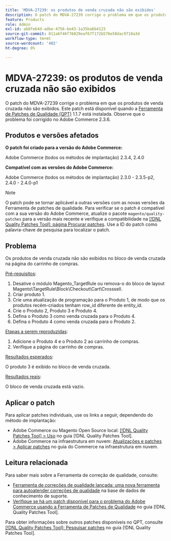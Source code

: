 ```yaml
---
title: 'MDVA-27239: os produtos de venda cruzada não são exibidos'
description: O patch do MDVA-27239 corrige o problema em que os produtos de venda cruzada não são exibidos. Este patch está disponível quando a [Ferramenta de correções de qualidade (QPT)](https://experienceleague.adobe.com/pt-br/docs/commerce-operations/tools/quality-patches-tool/quality-patches-tool-to-self-serve-quality-patches) 1.1.7 está instalada. Observe que o problema foi corrigido no Adobe Commerce 2.3.6.
feature: Products
role: Admin
exl-id: ab8fe64d-adbe-4756-be43-1a35ba6b4123
source-git-commit: 011a6f46f76029eaf67f172b576e58dac9710a3d
workflow-type: tm+mt
source-wordcount: '402'
ht-degree: 0%

---
```


# MDVA-27239: os produtos de venda cruzada não são exibidos

O patch do MDVA-27239 corrige o problema em que os produtos de venda cruzada não são exibidos. Este patch está disponível quando a [Ferramenta de Patches de Qualidade (QPT)](https://experienceleague.adobe.com/pt-br/docs/commerce-operations/tools/quality-patches-tool/quality-patches-tool-to-self-serve-quality-patches) 1.1.7 está instalada. Observe que o problema foi corrigido no Adobe Commerce 2.3.6.

## Produtos e versões afetados

**O patch foi criado para a versão do Adobe Commerce:**

Adobe Commerce (todos os métodos de implantação) 2.3.4, 2.4.0

**Compatível com as versões do Adobe Commerce:**

Adobe Commerce (todos os métodos de implantação) 2.3.0 - 2.3.5-p2, 2.4.0 - 2.4.0-p1

>[!NOTE]
>
>O patch pode se tornar aplicável a outras versões com as novas versões da Ferramenta de patches de qualidade. Para verificar se o patch é compatível com a sua versão do Adobe Commerce, atualize o pacote `magento/quality-patches` para a versão mais recente e verifique a compatibilidade na [[!DNL Quality Patches Tool]: página Procurar patches](https://experienceleague.adobe.com/pt-br/docs/commerce-operations/tools/quality-patches-tool/quality-patches-tool-to-self-serve-quality-patches). Use a ID do patch como palavra-chave de pesquisa para localizar o patch.

## Problema

Os produtos de venda cruzada não são exibidos no bloco de venda cruzada na página do carrinho de compras.

<u>Pré-requisitos</u>:

1. Desative o módulo Magento_TargetRule ou remova-o do bloco de layout Magento\TargetRule\Block\Checkout\Cart\Crosssell.
1. Criar produto 1.
1. Crie uma atualização de programação para o Produto 1, de modo que os produtos recém-criados tenham row_id diferente de entity_id.
1. Crie o Produto 2, Produto 3 e Produto 4.
1. Defina o Produto 3 como venda cruzada para o Produto 4.
1. Defina o Produto 4 como venda cruzada para o Produto 2.

<u>Etapas a serem reproduzidas</u>:

1. Adicione o Produto 4 e o Produto 2 ao carrinho de compras.
1. Verifique a página do carrinho de compras.

<u>Resultados esperados</u>:

O produto 3 é exibido no bloco de venda cruzada.

<u>Resultados reais</u>:

O bloco de venda cruzada está vazio.

## Aplicar o patch

Para aplicar patches individuais, use os links a seguir, dependendo do método de implantação:

* Adobe Commerce ou Magento Open Source local: [[!DNL Quality Patches Tool] > Uso](/help/tools/quality-patches-tool/usage.md) no guia [!DNL Quality Patches Tool].
* Adobe Commerce na infraestrutura em nuvem: [Atualizações e patches > Aplicar patches](https://experienceleague.adobe.com/docs/commerce-cloud-service/user-guide/develop/upgrade/apply-patches.html?lang=pt-BR) no guia do Commerce na infraestrutura em nuvem.

## Leitura relacionada

Para saber mais sobre a Ferramenta de correção de qualidade, consulte:

* [Ferramenta de correções de qualidade lançada: uma nova ferramenta para autoatender correções de qualidade](https://experienceleague.adobe.com/pt-br/docs/commerce-operations/tools/quality-patches-tool/quality-patches-tool-to-self-serve-quality-patches) na base de dados de conhecimento de suporte.
* [Verifique se há um patch disponível para o problema do Adobe Commerce usando a Ferramenta de Patches de Qualidade](/help/tools/quality-patches-tool/patches-available-in-qpt/check-patch-for-magento-issue-with-magento-quality-patches.md) no guia [!DNL Quality Patches Tool].

Para obter informações sobre outros patches disponíveis no QPT, consulte [[!DNL Quality Patches Tool]: Pesquisar patches](https://experienceleague.adobe.com/tools/commerce-quality-patches/index.html?lang=pt-BR) no guia [!DNL Quality Patches Tool].

